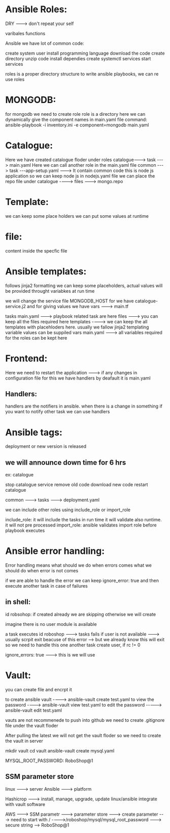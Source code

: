 Ansible Roles:
==============
DRY ---> don't repeat your self

varibales 
functions

Ansible we have lot of common code:

create system user
install programming language
download the code
create directory
unzip code
install dependies
create systemctl services
start services

roles is a proper directory structure to write ansible playbooks, we can re use roles


MONGODB:
=========
for mongodb we need to create role
role is a directory 
here we can dynamically give the component names in main.yaml file
command:
ansible-playbook -i inventory.ini -e component=mongodb main.yaml

Catalogue:
=============

Here we have created catalogue floder under roles
catalogue---> task ---> main.yaml 
Here we can call another role in the main.yaml file
common ---> task ---app-setup.yaml ---> It contain common code
this is node js application so we can keep node js in nodejs.yaml file
we can place the repo file under catalogue ----> files ---> mongo.repo

Template:
=========
we can keep some place holders we can put some values at runtime

file:
=====
content inside the specfic file

Ansible templates:
==================
follows jinja2 formatting we can keep some placeholders, actual values will be provided throught variabkes at run time

we will change the service file MONGODB_HOST
for we have catalogue-service.j2 
and for giving values we have vars ---> main.tf


tasks
    main.yaml ---> playbook related task are here
files
    <file-name> ---> you can keep all the files required here
templates
    <template-file> ----> we can keep the all templates with placehloders here. usually we fallow jinja2 templating variable values can be suppiled
vars
    main.yaml ---> all variables required for the roles can be kept here


Frontend:
=========
Here we need to restart the application ---> if any changes in configuration file
for this we have handlers
by deafault it is main.yaml

Handlers:
----------
handlers are the notifiers in ansible. when there is a change in something if you want to notify other task we can use handlers

Ansible tags:
================
deployment or new version is released 

we will announce down time for 6 hrs
------------------------------------
ex: catalogue

stop catalogue service
remove old code
download new code
restart catalogue

common ---> tasks ---> deployment.yaml

we can include other roles using include_role or import_role

include_role: it will include the tasks in run time it will validate also runtime.
it will not pre processed
import_role: ansible validates import role before playbook executes

Ansible error handling:
=======================
Error handling means what should we do when errors comes what we should do when error is not comes

if we are able to handle the error we can keep ignore_error: true and then execute another task in case of failures

in shell:
---------
id robsohop:
        if created already we are skipping
        otherwise we will create

imagine there is no user module is available

a task executes id roboshop ---> tasks fails if user is not available ---> usually scrpit exit beacuse of this error --> but we already know this will exit so we need to handle this one
another task create user, if rc != 0

 ignore_errors: true ---> this is we will use


 Vault:
 =======
you can create file and encrpt it

 to create ansible vault ----> ansible-vault create test.yaml
 to view the password ----> ansible-vault view test.yaml
 to edit the password -----> ansible-vault edit test.yaml

 vauts are not recommenede to push into github
 we need to create .gitignore file under the vault floder

 After pulling the latest we will not get the vault floder
 so we need to create the vault in server

 mkdir vault
 cd vault
 ansible-vault create mysql.yaml

 MYSQL_ROOT_PASSWORD: RoboShop@1
 
 SSM parameter store
 -------------------
 linux ---> server
 Ansible ---> platform

 Hashicrop ---> install, manage, upgrade, update 
 linux/ansible integrate with vault software

 AWS ---> SSM parametr ---> parameter store ---> create parameter ---> need to start with / ---->/roboshop/mysql/mysql_root_password ---> secure string --> RoboShop@1